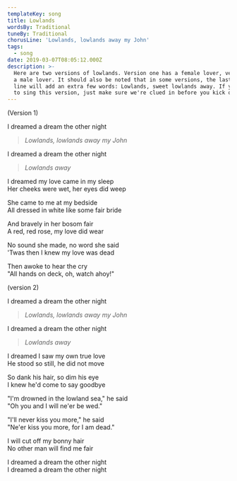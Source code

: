 ```yaml
---
templateKey: song
title: Lowlands
wordsBy: Traditional
tuneBy: Traditional
chorusLine: 'Lowlands, lowlands away my John'
tags:
  - song
date: 2019-03-07T08:05:12.000Z
description: >-
  Here are two versions of lowlands. Version one has a female lover, version two
  a male lover. It should also be noted that in some versions, the last chorus
  line will add an extra few words: Lowlands, sweet lowlands away. If you plan
  to sing this version, just make sure we're clued in before you kick off.
---
```

(Version 1)

I dreamed a dream the other night

> _Lowlands, lowlands away my John_

I dreamed a dream the other night

> _Lowlands away_

I dreamed my love came in my sleep\
Her cheeks were wet, her eyes did weep

She came to me at my bedside\
All dressed in white like some fair bride

And bravely in her bosom fair\
A red, red rose, my love did wear

No sound she made, no word she said\
'Twas then I knew my love was dead

Then awoke to hear the cry\
"All hands on deck, oh, watch ahoy!"

(version 2)

I dreamed a dream the other night

> _Lowlands, lowlands away my John_

I dreamed a dream the other night

> _Lowlands away_

I dreamed I saw my own true love\
He stood so still, he did not move

So dank his hair, so dim his eye\
I knew he'd come to say goodbye

"I'm drowned in the lowland sea," he said\
"Oh you and I will ne'er be wed."

"I'll never kiss you more," he said\
"Ne'er kiss you more, for I am dead."

I will cut off my bonny hair\
No other man will find me fair

I dreamed a dream the other night\
I dreamed a dream the other night
